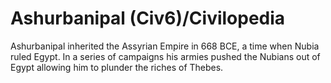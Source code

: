 # Ashurbanipal (Civ6)/Civilopedia

Ashurbanipal inherited the Assyrian Empire in 668 BCE, a time when Nubia ruled Egypt. In a series of campaigns his armies pushed the Nubians out of Egypt allowing him to plunder the riches of Thebes.